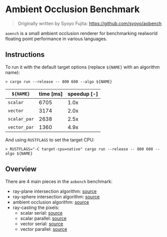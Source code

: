 # Ambient Occlusion Benchmark

> Originally written by Syoyo Fujita: https://github.com/syoyo/aobench

`aoench` is a small ambient occlusion renderer for benchmarking realworld
floating point performance in various languages.

## Instructions


To run it with the default target options (replace `${NAME}` with an algorithm name):

```
> cargo run --release -- 800 600 --algo ${NAME}
```

|  `${NAME}`   | time [ms] | speedup [-] |
|--------------|-----------|-------------|
| `scalar`     |      6705 |     1.0x    |
| `vector`     |      3174 |     2.0x    |
| `scalar_par` |      2638 |     2.5x    |
| `vector_par` |      1360 |     4.9x    |

And using `RUSTFLAGS` to set the target CPU:

```
> RUSTFLAGS="-C target-cpu=native" cargo run --release -- 800 600 --algo ${NAME}
```

## Overview

There are 4 main pieces in the `aobench` benchmark:

* ray-plane intersection algorithm: [source](https://github.com/gnzlbg/aobench/blob/master/src/intersection/ray_plane.rs)
* ray-sphere intersection algorithm: [source](https://github.com/gnzlbg/aobench/blob/master/src/intersection/ray_sphere.rs)
* ambient occlusion algorithm: [source](https://github.com/gnzlbg/aobench/blob/master/src/ambient_occlusion.rs)
* ray-casting the pixels:
  * scalar serial: [source](https://github.com/gnzlbg/aobench/blob/master/src/scalar.rs)
  * scalar parallel: [source](https://github.com/gnzlbg/aobench/blob/master/src/scalar_parallel.rs)
  * vector serial: [source](https://github.com/gnzlbg/aobench/blob/master/src/vector.rs)
  * vector parallel: [source](https://github.com/gnzlbg/aobench/blob/master/src/vector_parallel.rs)
